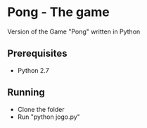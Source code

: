 # Pong - The game
Version of the Game "Pong" written in Python

## Prerequisites

* Python 2.7

## Running

* Clone the folder
* Run "python jogo.py"